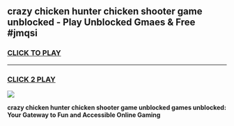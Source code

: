 
## crazy chicken hunter chicken shooter game unblocked - Play Unblocked Gmaes & Free #jmqsi
<h3>
<a href="https://news.freeplayer.one?title=crazy_chicken_hunter_chicken_shooter_game_unblocked&ref=03M">CLICK TO PLAY</a></h3>
<hr>

<h3>
<a href="https://news.freeplayer.one?title=crazy_chicken_hunter_chicken_shooter_game_unblocked&ref=03M">CLICK 2 PLAY</a>
  
</h3>

<a href="https://news.freeplayer.one?title=crazy_chicken_hunter_chicken_shooter_game_unblocked&ref=03M"><img src="https://clearcache.store/games.png"></a>


**crazy chicken hunter chicken shooter game unblocked games unblocked: Your Gateway to Fun and Accessible Online Gaming**
